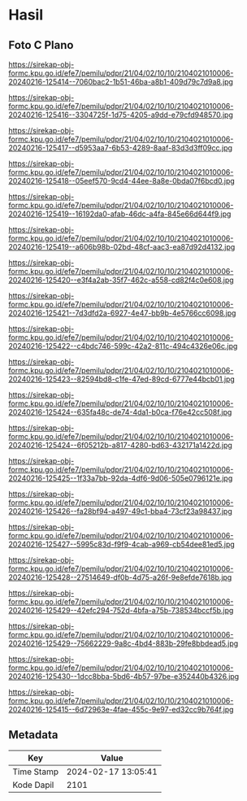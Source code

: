 # Hasil

## Foto C Plano

https://sirekap-obj-formc.kpu.go.id/efe7/pemilu/pdpr/21/04/02/10/10/2104021010006-20240216-125414--7060bac2-1b51-46ba-a8b1-409d79c7d9a8.jpg

https://sirekap-obj-formc.kpu.go.id/efe7/pemilu/pdpr/21/04/02/10/10/2104021010006-20240216-125416--3304725f-1d75-4205-a9dd-e79cfd948570.jpg

https://sirekap-obj-formc.kpu.go.id/efe7/pemilu/pdpr/21/04/02/10/10/2104021010006-20240216-125417--d5953aa7-6b53-4289-8aaf-83d3d3ff09cc.jpg

https://sirekap-obj-formc.kpu.go.id/efe7/pemilu/pdpr/21/04/02/10/10/2104021010006-20240216-125418--05eef570-9cd4-44ee-8a8e-0bda07f6bcd0.jpg

https://sirekap-obj-formc.kpu.go.id/efe7/pemilu/pdpr/21/04/02/10/10/2104021010006-20240216-125419--16192da0-afab-46dc-a4fa-845e66d644f9.jpg

https://sirekap-obj-formc.kpu.go.id/efe7/pemilu/pdpr/21/04/02/10/10/2104021010006-20240216-125419--a606b98b-02bd-48cf-aac3-ea87d92d4132.jpg

https://sirekap-obj-formc.kpu.go.id/efe7/pemilu/pdpr/21/04/02/10/10/2104021010006-20240216-125420--e3f4a2ab-35f7-462c-a558-cd82f4c0e608.jpg

https://sirekap-obj-formc.kpu.go.id/efe7/pemilu/pdpr/21/04/02/10/10/2104021010006-20240216-125421--7d3dfd2a-6927-4e47-bb9b-4e5766cc6098.jpg

https://sirekap-obj-formc.kpu.go.id/efe7/pemilu/pdpr/21/04/02/10/10/2104021010006-20240216-125422--c4bdc746-599c-42a2-811c-494c4326e06c.jpg

https://sirekap-obj-formc.kpu.go.id/efe7/pemilu/pdpr/21/04/02/10/10/2104021010006-20240216-125423--82594bd8-c1fe-47ed-89cd-6777e44bcb01.jpg

https://sirekap-obj-formc.kpu.go.id/efe7/pemilu/pdpr/21/04/02/10/10/2104021010006-20240216-125424--635fa48c-de74-4da1-b0ca-f76e42cc508f.jpg

https://sirekap-obj-formc.kpu.go.id/efe7/pemilu/pdpr/21/04/02/10/10/2104021010006-20240216-125424--6f05212b-a817-4280-bd63-432171a1422d.jpg

https://sirekap-obj-formc.kpu.go.id/efe7/pemilu/pdpr/21/04/02/10/10/2104021010006-20240216-125425--1f33a7bb-92da-4df6-9d06-505e0796121e.jpg

https://sirekap-obj-formc.kpu.go.id/efe7/pemilu/pdpr/21/04/02/10/10/2104021010006-20240216-125426--fa28bf94-a497-49c1-bba4-73cf23a98437.jpg

https://sirekap-obj-formc.kpu.go.id/efe7/pemilu/pdpr/21/04/02/10/10/2104021010006-20240216-125427--5995c83d-f9f9-4cab-a969-cb54dee81ed5.jpg

https://sirekap-obj-formc.kpu.go.id/efe7/pemilu/pdpr/21/04/02/10/10/2104021010006-20240216-125428--27514649-df0b-4d75-a26f-9e8efde7618b.jpg

https://sirekap-obj-formc.kpu.go.id/efe7/pemilu/pdpr/21/04/02/10/10/2104021010006-20240216-125429--42efc294-752d-4bfa-a75b-738534bccf5b.jpg

https://sirekap-obj-formc.kpu.go.id/efe7/pemilu/pdpr/21/04/02/10/10/2104021010006-20240216-125429--75662229-9a8c-4bd4-883b-29fe8bbdead5.jpg

https://sirekap-obj-formc.kpu.go.id/efe7/pemilu/pdpr/21/04/02/10/10/2104021010006-20240216-125430--1dcc8bba-5bd6-4b57-97be-e352440b4326.jpg

https://sirekap-obj-formc.kpu.go.id/efe7/pemilu/pdpr/21/04/02/10/10/2104021010006-20240216-125415--6d72963e-4fae-455c-9e97-ed32cc9b764f.jpg


## Metadata

| Key        | Value               |
| ---------- | ------------------- |
| Time Stamp | 2024-02-17 13:05:41 |
| Kode Dapil | 2101                |



